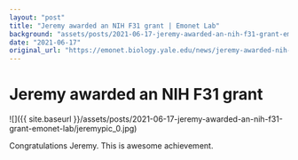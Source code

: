```yaml
---
layout: "post"
title: "Jeremy awarded an NIH F31 grant | Emonet Lab"
background: "assets/posts/2021-06-17-jeremy-awarded-an-nih-f31-grant-emonet-lab/jeremypic_0.jpg"
date: "2021-06-17"
original_url: "https://emonet.biology.yale.edu/news/jeremy-awarded-nih-f31-grant"
---
```

# Jeremy awarded an NIH F31 grant

![]({{ site.baseurl }}/assets/posts/2021-06-17-jeremy-awarded-an-nih-f31-grant-emonet-lab/jeremypic_0.jpg)

Congratulations Jeremy. This is awesome achievement.